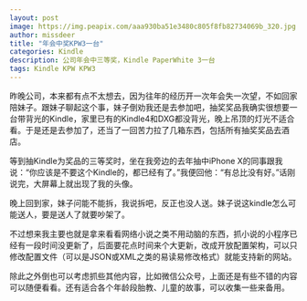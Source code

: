 ```yaml
---
layout: post
image: https://img.peapix.com/aaa930ba51e3480c805f8fb82734069b_320.jpg
author: missdeer
title: "年会中奖KPW3一台"
categories: Kindle
description: 公司年会中三等奖，Kindle PaperWhite 3一台
tags: Kindle KPW KPW3
---
```


昨晚公司，本来都有点不太想去，因为往年的经历开一次年会失一次望，不如回家陪妹子。跟妹子聊起这个事，妹子倒劝我还是去参加吧，抽奖奖品我确实很想要一台带背光的Kindle，家里已有的Kindle4和DXG都没背光，晚上吊顶的灯光不适合看。于是还是去参加了，还当了一回苦力拉了几箱东西，包括所有抽奖奖品去酒店。

等到抽Kindle为奖品的三等奖时，坐在我旁边的去年抽中iPhone X的同事跟我说：“你应该是不要这个Kindle的，都已经有了。”我便回他：“有总比没有好。”话刚说完，大屏幕上就出现了我的头像。

晚上回到家，妹子问能不能拆，我说拆吧，反正也没人送。妹子说这kindle怎么可能送人，要是送人了就要吵架了。

不过想来我主要也就是拿来看看网络小说之类不用动脑的东西，抓小说的小程序已经有一段时间没更新了，后面要花点时间来个大更新，改成开放配置架构，可以只修改配置文件（可以是JSON或XML之类的易读易修改格式）就能支持新的网站。

除此之外倒也可以考虑抓些其他内容，比如微信公众号，上面还是有些不错的内容可以随便看看。还有适合各个年龄段胎教、儿童的故事，可以收集一些来备用。